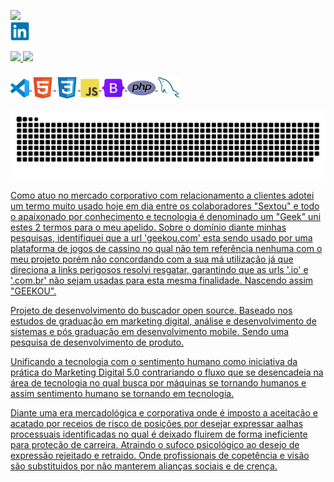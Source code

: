 ![](https://readme-typing-svg.herokuapp.com?font=Montserrat&color=coral&lines=Geekou+Profile;Dev+Junior;Development+Student;Future+FullStack+Developer)
<br>
<a href="https://www.linkedin.com/in/fabio-d-d-pozzo-991753271" target="_blank" >
  <img src="https://raw.githubusercontent.com/devicons/devicon/master/icons/linkedin/linkedin-original.svg" height="30" width="30">
</a>

<!--
![](https://readme-typing-svg.herokuapp.com?font=Montserrat&color=coral&lines=I'm+a+Frontend+Developer;Development+Student;Future+Fullstack+Developer)
-->

<div>
  <a href="https://github.com/fabiodellpozzo">
  <img height="209em" src="https://github-readme-stats.vercel.app/api?username=fabiodellpozzo&show_icons=true&theme=transparent&include_all_commits=true&count_private=true"/>
  <img height="209em"" src="https://github-readme-stats.vercel.app/api/top-langs/?username=fabiodellpozzo&layout=donut&langs_count=6&theme=transparent"/>
</div>
  
<br>
  
<div style="display: inline_block">
 
  <img align="center" alt="VSCode" title="VSCode" height="30" width="30" src="https://raw.githubusercontent.com/devicons/devicon/master/icons/vscode/vscode-original.svg">
  <img align="center" alt="HTML5"
 title="HTML5" height="35" width="35" src="https://raw.githubusercontent.com/devicons/devicon/master/icons/html5/html5-original.svg">
  <img align="center" alt="CSS3" title="CSS3" height="35" width="35" src="https://raw.githubusercontent.com/devicons/devicon/master/icons/css3/css3-original.svg">
  <img align="center" alt="JS" title="JS" height="30" width="30" src="https://raw.githubusercontent.com/devicons/devicon/master/icons/javascript/javascript-original.svg">
  <img align="center" alt="Bootstrap" title="Bootstrap" height="37" width="37" src="https://raw.githubusercontent.com/devicons/devicon/master/icons/bootstrap/bootstrap-original.svg">
  <img align="center" alt="PHP" title="PHP" height="45" width="45" src="https://raw.githubusercontent.com/devicons/devicon/master/icons/php/php-original.svg">
  <img align="center" alt="MySQL" title="MySQL" height="35" width="35"
 src="https://raw.githubusercontent.com/devicons/devicon/master/icons/mysql/mysql-original.svg">
 
<!-- 
  <img align="center" alt="Js" height="50" width="50" src="https://raw.githubusercontent.com/devicons/devicon/master/icons/gimp/gimp-original.svg">
  <img align="center" alt="Js" height="60" width="60" src="https://raw.githubusercontent.com/devicons/devicon/master/icons/inkscape/inkscape-original.svg">
  <img align="center" alt="HTML" height="55" width="55" src="https://raw.githubusercontent.com/devicons/devicon/master/icons/vscode/vscode-original.svg">
  <img align="center" alt="HTML" height="60" width="60" src="https://raw.githubusercontent.com/devicons/devicon/master/icons/html5/html5-original.svg">
  <img align="center" alt="CSS" height="60" width="60" src="https://raw.githubusercontent.com/devicons/devicon/master/icons/css3/css3-original.svg">
  <img align="center" alt="Js" height="60" width="60" src="https://raw.githubusercontent.com/devicons/devicon/master/icons/javascript/javascript-original.svg">
  <img align="center" alt="Js" height="60" width="60" src="https://raw.githubusercontent.com/devicons/devicon/master/icons/typescript/typescript-original.svg">
  <img align="center" alt="Js" height="60" width="60" src="https://raw.githubusercontent.com/devicons/devicon/master/icons/jquery/jquery-original.svg">
  <img align="center" alt="Js" height="60" width="60" src="https://raw.githubusercontent.com/devicons/devicon/master/icons/nodejs/nodejs-original.svg">
  <img align="center" alt="Js" height="60" width="60" src="https://raw.githubusercontent.com/devicons/devicon/master/icons/react/react-original.svg">
  <img align="center" alt="Js" height="60" width="60" src="https://raw.githubusercontent.com/devicons/devicon/master/icons/php/php-original.svg">
  <img align="center" alt="Js" height="60" width="60" src="https://raw.githubusercontent.com/devicons/devicon/master/icons/mysql/mysql-original.svg">
  <img align="center" alt="Js" height="60" width="60" src="https://raw.githubusercontent.com/devicons/devicon/master/icons/postgresql/postgresql-original.svg">
  <img align="center" alt="Js" height="60" width="60" src="https://raw.githubusercontent.com/devicons/devicon/master/icons/androidstudio/androidstudio-original.svg">
  <img align="center" alt="Js" height="60" width="60" src="https://raw.githubusercontent.com/devicons/devicon/master/icons/kotlin/kotlin-original.svg">
  <img align="center" alt="Js" height="60" width="60" src="https://raw.githubusercontent.com/devicons/devicon/master/icons/firebase/firebase-plain.svg">
  <img align="center" alt="Js" height="60" width="60" src="https://raw.githubusercontent.com/devicons/devicon/master/icons/sqlite/sqlite-original.svg">
-->  
</div>

![Snake animation](https://github.com/fabiodellpozzo/fabiodellpozzo/blob/output/github-contribution-grid-snake.svg)

<p>Como atuo no mercado corporativo com relacionamento a clientes adotei um termo muito usado hoje em dia entre os colaboradores "Sextou" e todo o apaixonado por conhecimento e tecnologia é denominado um "Geek" uni estes 2 termos para o meu apelido. Sobre o domínio diante minhas pesquisas, identifiquei que a url 'geekou.com' esta sendo usado por uma plataforma de jogos de cassino no qual não tem referência nenhuma com o meu projeto porém não concordando com a sua má utilização já que direciona a links perigosos resolvi resgatar, garantindo que as urls '.io' e '.com.br' não sejam usadas para esta mesma finalidade. Nascendo assim "GEEKOU". </p>

<p>Projeto de desenvolvimento do buscador open source. Baseado nos estudos de graduação em marketing digital, análise e desenvolvimento de sistemas e pós graduação em desenvolvimento mobile. Sendo uma pesquisa de desenvolvimento de produto.</p>
<p>Unificando a tecnologia com o sentimento humano como iniciativa da prática do Marketing Digital 5.0 contrariando o fluxo que se desencadeia na área de tecnologia no qual busca por máquinas se tornando humanos e assim sentimento humano se tornando em tecnologia.</p>

<p>Diante uma era mercadológica e corporativa onde é imposto a aceitação e acatado por receios de risco de posições por desejar expressar aalhas processuais identificadas no qual é deixado fluirem de forma ineficiente para proteção de carreira. Atraindo o sufoco psicológico ao desejo de expressão rejeitado e retraido.
Onde profissionais de copetência e visão são substituidos por não manterem alianças sociais e de crença.</p>


      
<!-- Stats 
   <img height="300em" src="https://github-readme-stats.vercel.app/api/top-langs/?username=fabiodellpozzo&layout=donut&langs_count=6&theme=transparent"/>

   <div>
     <img height="150em" src="https://github-readme-stats.vercel.app/api/top-langs/?username=fabiodellpozzo&layout=compact&langs_count=6&theme=transparent"/> 
   </div>

   <div>
     <img height="180em" src="https://github-readme-stats.vercel.app/api/top-langs/?username=fabiodellpozzo&layout=donut&langs_count=6&theme=transparent"/>
   </div>

   <div>
     <img height="180em" src="https://github-readme-stats.vercel.app/api/top-langs/?username=fabiodellpozzo&layout=pie&langs_count=6&theme=transparent"/>
   </div>
-->

